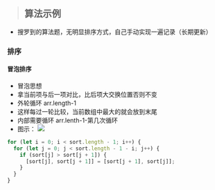 > ## 算法示例

- 搜罗到的算法题，无明显排序方式，自己手动实现一遍记录（长期更新）

### 排序

#### 冒泡排序

- 冒泡思想
- 拿当前项与后一项对比，比后项大交换位置否则不变
- 外轮循环 arr.length-1
- 这样每过一轮比较，当前数组中最大的就会放到末尾
- 内部需要循环 arr.lenth-1-第几次循环
- 图示：
  ![](https://p6-juejin.byteimg.com/tos-cn-i-k3u1fbpfcp/16f09d8a2ce54a94a50b8bc829b751b7~tplv-k3u1fbpfcp-watermark.image)

```javascript
for (let i = 0; i < sort.length - 1; i++) {
  for (let j = 0; j < sort.length - 1 - i; j++) {
    if (sort[j] > sort[j + 1]) {
      [sort[j], sort[j + 1]] = [sort[j + 1], sort[j]];
    }
  }
}
```
